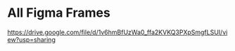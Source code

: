 # All Figma Frames
https://drive.google.com/file/d/1v6hmBfUzWa0_ffa2KVKQ3PXpSmgfLSUI/view?usp=sharing
